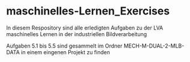 # maschinelles-Lernen_Exercises
In diesem Respository sind alle erledigten Aufgaben zu der LVA maschinelles Lernen in der industriellen Bildverarbeitung 


Aufgaben 5.1 bis 5.5 sind gesammelt im Ordner MECH-M-DUAL-2-MLB-DATA in einem eingenen Projekt zu finden
